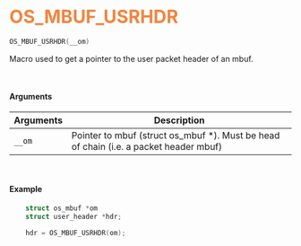 ## <font color="#F2853F" style="font-size:24pt">OS_MBUF_USRHDR</font>

```c
OS_MBUF_USRHDR(__om)
```

Macro used to get a pointer to the user packet header of an mbuf.

<br>


#### Arguments

| Arguments | Description |
|-----------|-------------|
| `__om` |  Pointer to mbuf (struct os_mbuf *). Must be head of chain (i.e. a packet header mbuf) |


<br>

#### Example

```c
    struct os_mbuf *om
    struct user_header *hdr;

    hdr = OS_MBUF_USRHDR(om);
```



